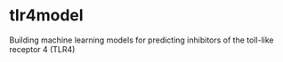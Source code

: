# tlr4model
Building machine learning models for predicting inhibitors of the toll-like receptor 4 (TLR4)
